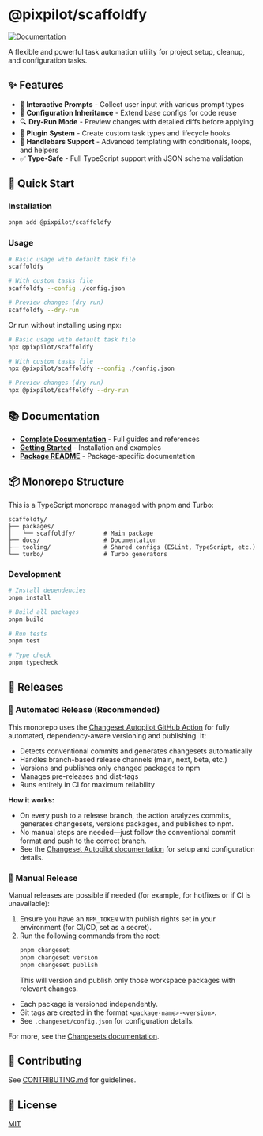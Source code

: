 # @pixpilot/scaffoldfy

[![Documentation](https://img.shields.io/badge/docs-pixpilot.github.io/scaffoldfy-blue)](https://pixpilot.github.io/scaffoldfy/)

A flexible and powerful task automation utility for project setup, cleanup, and configuration tasks.

## ✨ Features

- 💬 **Interactive Prompts** - Collect user input with various prompt types
- 🧩 **Configuration Inheritance** - Extend base configs for code reuse
- 🔍 **Dry-Run Mode** - Preview changes with detailed diffs before applying
- 🔌 **Plugin System** - Create custom task types and lifecycle hooks
- 📝 **Handlebars Support** - Advanced templating with conditionals, loops, and helpers
- ✅ **Type-Safe** - Full TypeScript support with JSON schema validation

## 🚀 Quick Start

### Installation

```sh
pnpm add @pixpilot/scaffoldfy
```

### Usage

```sh
# Basic usage with default task file
scaffoldfy

# With custom tasks file
scaffoldfy --config ./config.json

# Preview changes (dry run)
scaffoldfy --dry-run
```

Or run without installing using npx:

```sh
# Basic usage with default task file
npx @pixpilot/scaffoldfy

# With custom tasks file
npx @pixpilot/scaffoldfy --config ./config.json

# Preview changes (dry run)
npx @pixpilot/scaffoldfy --dry-run
```

## 📚 Documentation

- **[Complete Documentation](https://pixpilot.github.io/scaffoldfy/)** - Full guides and references
- **[Getting Started](https://pixpilot.github.io/scaffoldfy/GETTING_STARTED.html)** - Installation and examples
- **[Package README](packages/scaffoldfy/README.md)** - Package-specific documentation

## 📦 Monorepo Structure

This is a TypeScript monorepo managed with pnpm and Turbo:

```
scaffoldfy/
├── packages/
│   └── scaffoldfy/        # Main package
├── docs/                  # Documentation
├── tooling/               # Shared configs (ESLint, TypeScript, etc.)
└── turbo/                 # Turbo generators
```

### Development

```sh
# Install dependencies
pnpm install

# Build all packages
pnpm build

# Run tests
pnpm test

# Type check
pnpm typecheck
```

## 🚢 Releases

### 🤖 Automated Release (Recommended)

This monorepo uses the [Changeset Autopilot GitHub Action](https://github.com/pixpilot/changesets-autopilot) for fully automated, dependency-aware versioning and publishing. It:

- Detects conventional commits and generates changesets automatically
- Handles branch-based release channels (main, next, beta, etc.)
- Versions and publishes only changed packages to npm
- Manages pre-releases and dist-tags
- Runs entirely in CI for maximum reliability

**How it works:**

- On every push to a release branch, the action analyzes commits, generates changesets, versions packages, and publishes to npm.
- No manual steps are needed—just follow the conventional commit format and push to the correct branch.
- See the [Changeset Autopilot documentation](https://github.com/pixpilot/changesets-autopilot) for setup and configuration details.

### 📝 Manual Release

Manual releases are possible if needed (for example, for hotfixes or if CI is unavailable):

1. Ensure you have an `NPM_TOKEN` with publish rights set in your environment (for CI/CD, set as a secret).
2. Run the following commands from the root:
   ```sh
   pnpm changeset
   pnpm changeset version
   pnpm changeset publish
   ```
   This will version and publish only those workspace packages with relevant changes.

- Each package is versioned independently.
- Git tags are created in the format `<package-name>-<version>`.
- See `.changeset/config.json` for configuration details.

For more, see the [Changesets documentation](https://github.com/changesets/changesets).

## 🤝 Contributing

See [CONTRIBUTING.md](CONTRIBUTING.md) for guidelines.

## 📄 License

[MIT](LICENSE)
